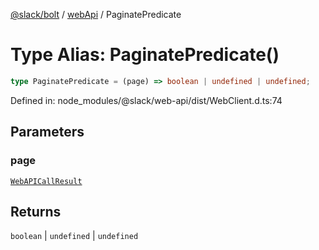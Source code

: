 [@slack/bolt](../../../../index.md) / [webApi](../index.md) / PaginatePredicate

# Type Alias: PaginatePredicate()

```ts
type PaginatePredicate = (page) => boolean | undefined | undefined;
```

Defined in: node\_modules/@slack/web-api/dist/WebClient.d.ts:74

## Parameters

### page

[`WebAPICallResult`](../interfaces/WebAPICallResult.md)

## Returns

`boolean` \| `undefined` \| `undefined`
